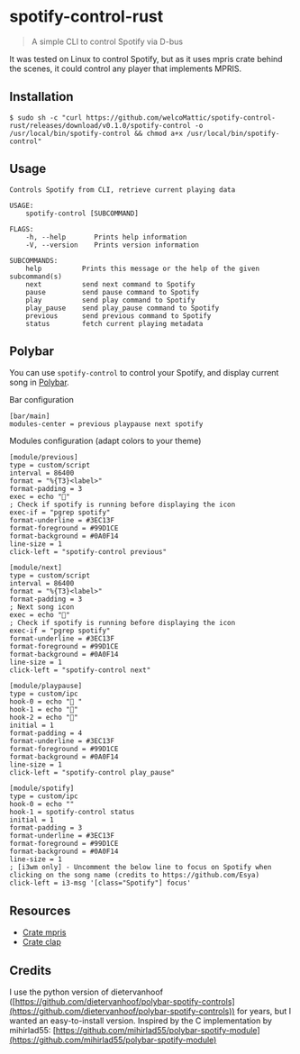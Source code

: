 # spotify-control-rust

> A simple CLI to control Spotify via D-bus

It was tested on Linux to control Spotify, but as it uses mpris crate behind the scenes, it could control any player that implements MPRIS.

## Installation

```
$ sudo sh -c "curl https://github.com/welcoMattic/spotify-control-rust/releases/download/v0.1.0/spotify-control -o /usr/local/bin/spotify-control && chmod a+x /usr/local/bin/spotify-control"
```

## Usage

```
Controls Spotify from CLI, retrieve current playing data

USAGE:
    spotify-control [SUBCOMMAND]

FLAGS:
    -h, --help       Prints help information
    -V, --version    Prints version information

SUBCOMMANDS:
    help          Prints this message or the help of the given subcommand(s)
    next          send next command to Spotify
    pause         send pause command to Spotify
    play          send play command to Spotify
    play_pause    send play_pause command to Spotify
    previous      send previous command to Spotify
    status        fetch current playing metadata
```

## Polybar

You can use `spotify-control` to control your Spotify, and display current song in [Polybar](https://github.com/polybar/polybar).

Bar configuration

```
[bar/main]
modules-center = previous playpause next spotify
```

Modules configuration (adapt colors to your theme)

```
[module/previous]
type = custom/script
interval = 86400
format = "%{T3}<label>"
format-padding = 3
exec = echo ""
; Check if spotify is running before displaying the icon
exec-if = "pgrep spotify"
format-underline = #3EC13F
format-foreground = #99D1CE
format-background = #0A0F14
line-size = 1
click-left = "spotify-control previous"

[module/next]
type = custom/script
interval = 86400
format = "%{T3}<label>"
format-padding = 3
; Next song icon
exec = echo ""
; Check if spotify is running before displaying the icon
exec-if = "pgrep spotify"
format-underline = #3EC13F
format-foreground = #99D1CE
format-background = #0A0F14
line-size = 1
click-left = "spotify-control next"

[module/playpause]
type = custom/ipc
hook-0 = echo " "
hook-1 = echo ""
hook-2 = echo ""
initial = 1
format-padding = 4
format-underline = #3EC13F
format-foreground = #99D1CE
format-background = #0A0F14
line-size = 1
click-left = "spotify-control play_pause"

[module/spotify]
type = custom/ipc
hook-0 = echo ""
hook-1 = spotify-control status
initial = 1
format-padding = 3
format-underline = #3EC13F
format-foreground = #99D1CE
format-background = #0A0F14
line-size = 1
; [i3wm only] - Uncomment the below line to focus on Spotify when clicking on the song name (credits to https://github.com/Esya)
click-left = i3-msg '[class="Spotify"] focus'
```

## Resources
- [Crate mpris](https://docs.rs/mpris/1.1.2/mpris/)
- [Crate clap](https://docs.rs/clap/2.33.2/clap/)

## Credits

I use the python version of dietervanhoof ([https://github.com/dietervanhoof/polybar-spotify-controls](https://github.com/dietervanhoof/polybar-spotify-controls)) for years, but I wanted an easy-to-install version.
Inspired by the C implementation by mihirlad55: [https://github.com/mihirlad55/polybar-spotify-module](https://github.com/mihirlad55/polybar-spotify-module)
